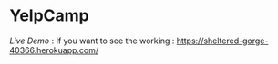 # YelpCamp
*Live Demo* :
If you want to see the working : https://sheltered-gorge-40366.herokuapp.com/

